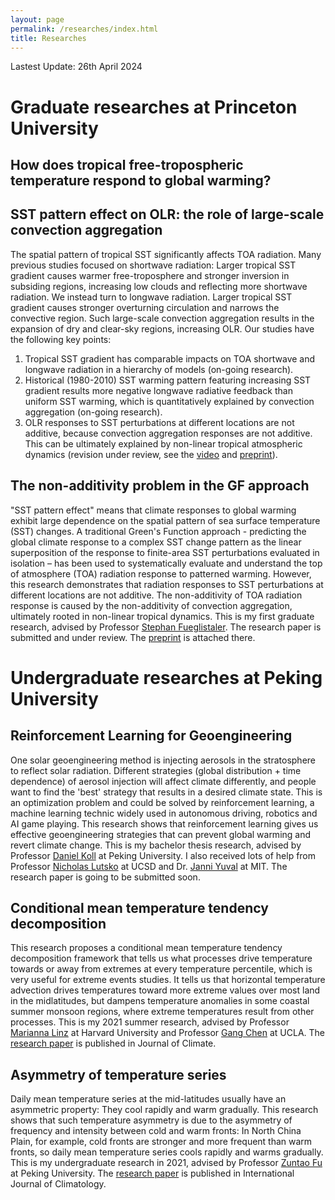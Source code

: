 ```yaml
---
layout: page
permalink: /researches/index.html
title: Researches
---
```


Lastest Update: 26th April 2024

# Graduate researches at Princeton University


## How does tropical free-tropospheric temperature respond to global warming?


## SST pattern effect on OLR: the role of large-scale convection aggregation
The spatial pattern of tropical SST significantly affects TOA radiation. Many previous studies focused on shortwave radiation: Larger tropical SST gradient causes warmer free-troposphere and stronger inversion in subsiding regions, increasing low clouds and reflecting more shortwave radiation. 
We instead turn to longwave radiation. Larger tropical SST gradient causes stronger overturning circulation and narrows the convective region. Such large-scale convection aggregation results in the expansion of dry and clear-sky regions, increasing OLR. 
Our studies have the following key points:
1. Tropical SST gradient has comparable impacts on TOA shortwave and longwave radiation in a hierarchy of models (on-going research).
2. Historical (1980-2010) SST warming pattern featuring increasing SST gradient results more negative longwave radiative feedback than uniform SST warming, which is quantitatively explained by convection aggregation (on-going research).
3. OLR responses to SST perturbations at different locations are not additive, because convection aggregation responses are not additive. This can be ultimately explained by non-linear tropical atmospheric dynamics (revision under review, see the [video](https://heng-quan.github.io/file/AGU2023_Quan_video.mp4) and [preprint](https://heng-quan.github.io/mypaper/Quan_2023_JCLI_preprint.pdf)). 


## The non-additivity problem in the GF approach 
"SST pattern effect" means that climate responses to global warming exhibit large dependence on the spatial pattern of sea surface temperature (SST) changes. A traditional Green's Function approach - predicting the global climate response to a complex SST change pattern as the linear superposition of the response to finite-area SST perturbations evaluated in isolation – has been used to systematically evaluate and understand the top of atmosphere (TOA) radiation response to patterned warming. However, this research demonstrates that radiation responses to SST perturbations at different locations are not additive. The non-additivity of TOA radiation response is caused by the non-additivity of convection aggregation, ultimately rooted in non-linear tropical dynamics. This is my first graduate research, advised by Professor [Stephan Fueglistaler](https://fueglistaler.princeton.edu). The research paper is submitted and under review. The [preprint](https://heng-quan.github.io/mypaper/Quan_2023_JCLI_preprint.pdf) is attached there.


# Undergraduate researches at Peking University 


## Reinforcement Learning for Geoengineering
One solar geoengineering method is injecting aerosols in the stratosphere to reflect solar radiation. Different strategies (global distribution + time dependence) of aerosol injection will affect climate differently, and people want to find the 'best' strategy that results in a desired climate state. This is an optimization problem and could be solved by reinforcement learning, a machine learning technic widely used in autonomous driving, robotics and AI game playing. This research shows that reinforcement learning gives us effective geoengineering strategies that can prevent global warming and revert climate change. This is my bachelor thesis research, advised by Professor [Daniel Koll](https://danielkoll.github.io) at Peking University. I also received lots of help from Professor [Nicholas Lutsko](https://nicklutsko.github.io) at UCSD and Dr. [Janni Yuval](https://yaniyuval.wixsite.com/janniy) at MIT. The research paper is going to be submitted soon.


## Conditional mean temperature tendency decomposition
This research proposes a conditional mean temperature tendency decomposition framework that tells us what processes drive temperature towards or away from extremes at every temperature percentile, which is very useful for extreme events studies. It tells us that horizontal temperature advection drives temperatures toward more extreme values over most land in the midlatitudes, but dampens temperature anomalies in some coastal summer monsoon regions, where extreme temperatures result from other processes. This is my 2021 summer research, advised by Professor [Marianna Linz](https://eps.harvard.edu/people/marinna-katherine-linz) at Harvard University and Professor [Gang Chen](http://gchenpu.com) at UCLA. The [research paper](https://journals.ametsoc.org/view/journals/clim/aop/JCLI-D-22-0556.1/JCLI-D-22-0556.1.xml) is published in Journal of Climate.


## Asymmetry of temperature series
Daily mean temperature series at the mid-latitudes usually have an asymmetric property: They cool rapidly and warm gradually. This research shows that such temperature asymmetry is due to the asymmetry of frequency and intensity between cold and warm fronts: In North China Plain, for example, cold fronts are stronger and more frequent than warm fronts, so daily mean temperature series cools rapidly and warms gradually. This is my undergraduate research in 2021, advised by Professor [Zuntao Fu](https://www.researchgate.net/profile/Zuntao-Fu) at Peking University. The [research paper](https://rmets.onlinelibrary.wiley.com/doi/full/10.1002/joc.7338) is published in International Journal of Climatology.
